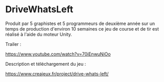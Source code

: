 # DriveWhatsLeft
Produit par 5 graphistes et 5 programmeurs de deuxième année sur un temps de production d'environ 10 semaines ce jeu de course et de tir est réalisé à l'aide du moteur Unity.

Trailer : 

https://www.youtube.com/watch?v=70iEnwuNiOo

Description et téléchargement du jeu :

https://www.creajeux.fr/project/drive-whats-left/
